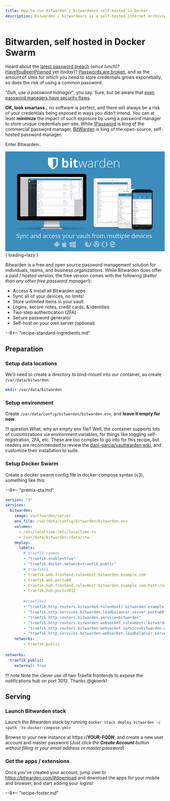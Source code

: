 ```yaml
---
title: How to run Bitwarden / bitwardenrs self hosted in Docker
description: Bitwarden / bitwardenrs is a self-hosted internet archiving solution
---
```


# Bitwarden, self hosted in Docker Swarm

Heard about the [latest password breach](https://www.databreaches.net) (*since lunch*)? [HaveYouBeenPowned](http://haveibeenpwned.com) yet (*today*)? [Passwords are broken](https://www.theguardian.com/technology/2008/nov/13/internet-passwords), and as the amount of sites for which you need to store credentials grows exponetially, so does the risk of using a common password.

"*Duh, use a password manager*", you say. Sure, but be aware that [even password managers have security flaws](https://www.securityevaluators.com/casestudies/password-manager-hacking/).

**OK, look smartass..** no software is perfect, and there will always be a risk of your credentials being exposed in ways you didn't intend. You can at least **minimize** the impact of such exposure by using a password manager to store unique credentials per-site. While [1Password](http://1password.com) is king of the commercial password manager, [BitWarden](https://bitwarden.com) is king of the open-source, self-hosted password manager.

Enter Bitwarden..

![BitWarden Screenshot](../images/bitwarden.png){ loading=lazy }

Bitwarden is a free and open source password management solution for individuals, teams, and business organizations. While Bitwarden does offer a paid / hosted version, the free version comes with the following (*better than any other free password manager!*):

* Access & install all Bitwarden apps
* Sync all of your devices, no limits!
* Store unlimited items in your vault
* Logins, secure notes, credit cards, & identities
* Two-step authentication (2FA)
* Secure password generator
* Self-host on your own server (optional)

--8<-- "recipe-standard-ingredients.md"

## Preparation

### Setup data locations

We'll need to create a directory to bind-mount into our container, so create `/var/data/bitwarden`:

```bash
mkdir /var/data/bitwarden
```

### Setup environment

Create `/var/data/config/bitwarden/bitwarden.env`, and **leave it empty for now**.

!!! question
    What, why an empty env file? Well, the container supports lots of customizations via environment variables, for things like toggling self-registration, 2FA, etc. These are too complex to go into for this recipe, but readers are recommended to review the [dani-garcia/vaultwarden wiki](https://github.com/dani-garcia/vaultwarden/wiki), and customize their installation to suite.

### Setup Docker Swarm

Create a docker swarm config file in docker-compose syntax (v3), something like this:

--8<-- "premix-cta.md"

```yaml
version: "3"
services:
  bitwarden:
    image: vaultwarden/server
    env_file: /var/data/config/bitwarden/bitwarden.env
    volumes:
      - /etc/localtime:/etc/localtime:ro
      - /var/data/bitwarden:/data/:rw
    deploy:
      labels:
        # traefik common
        - "traefik.enable=true"
        - "traefik.docker.network=traefik_public"
        # traefikv1
        - traefik.web.frontend.rule=Host:bitwarden.example.com
        - traefik.web.port=80
        - traefik.hub.frontend.rule=Host:bitwarden.example.com;Path:/notifications/hub
        - traefik.hub.port=3012
        
        #traefikv2
        - "traefik.http.routers.bitwarden.rule=Host(`bitwarden.example.com`)"
        - "traefik.http.services.bitwarden.loadbalancer.server.port=80"
        - "traefik.http.routers.bitwarden.service=bitwarden"
        - "traefik.http.routers.bitwarden-websocket.rule=Host(`bitwarden.example.com`) && Path(`/notifications/hub`)"
        - "traefik.http.routers.bitwarden-websocket.service=bitwarden-websocket"
        - "traefik.http.services.bitwarden-websocket.loadbalancer.server.port=3012"
    networks:
        - traefik_public

networks:
  traefik_public:
    external: true
```

!!! note
    Note the clever use of two Traefik frontends to expose the notifications hub on port 3012. Thanks @gkoerk!

## Serving

### Launch Bitwarden stack

Launch the Bitwarden stack by running ```docker stack deploy bitwarden -c <path -to-docker-compose.yml>```

Browse to your new instance at https://**YOUR-FQDN**, and create a new user account and master password (*Just click the **Create Account** button without filling in your email address or master password*)

### Get the apps / extensions

Once you've created your account, jump over to <https://bitwarden.com/#download> and download the apps for your mobile and browser, and start adding your logins!

[^1]: You'll notice we're not using the *official* container images (*[all 6 of them required](https://help.bitwarden.com/article/install-on-premise/#install-bitwarden)!)*, but rather a [more lightweight version ideal for self-hosting](https://hub.docker.com/r/vaultwarden/server). All of the elements are contained within a single container, and SQLite is used for the database backend.
[^2]: As mentioned above, readers should refer to the [dani-garcia/vaultwarden wiki](https://github.com/dani-garcia/vaultwarden) for details on customizing the behaviour of Bitwarden.
[^3]: The inclusion of Bitwarden was due to the efforts of @gkoerk in our [Discord server](http://chat.funkypenguin.co.nz)- Unfortunately on the 22nd August 2020 Jerry passed away. Jerry was very passionate and highly regarded in the field of Information Technology. He will be missed.

--8<-- "recipe-footer.md"
